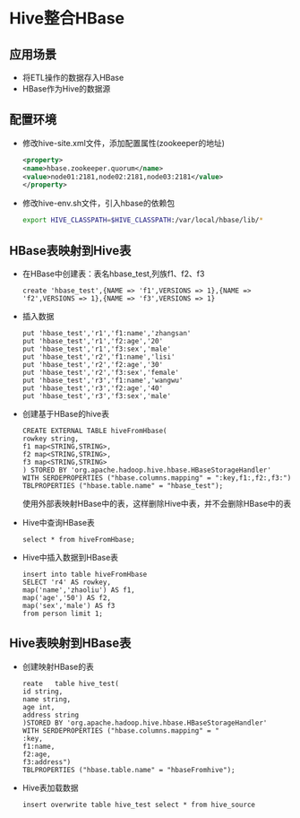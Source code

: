 # Hive整合HBase

## 应用场景

- 将ETL操作的数据存入HBase
- HBase作为Hive的数据源

## 配置环境

- 修改hive-site.xml文件，添加配置属性(zookeeper的地址)

  ```xml
  <property>      
  <name>hbase.zookeeper.quorum</name>
  <value>node01:2181,node02:2181,node03:2181</value>
  </property>
  ```

- 修改hive-env.sh文件，引入hbase的依赖包

  ```sh
  export HIVE_CLASSPATH=$HIVE_CLASSPATH:/var/local/hbase/lib/*
  ```

## HBase表映射到Hive表

- 在HBase中创建表：表名hbase_test,列族f1、f2、f3

  ```
  create 'hbase_test',{NAME => 'f1',VERSIONS => 1},{NAME => 'f2',VERSIONS => 1},{NAME => 'f3',VERSIONS => 1}
  ```

- 插入数据

  ```
  put 'hbase_test','r1','f1:name','zhangsan'
  put 'hbase_test','r1','f2:age','20'
  put 'hbase_test','r1','f3:sex','male'
  put 'hbase_test','r2','f1:name','lisi'
  put 'hbase_test','r2','f2:age','30'
  put 'hbase_test','r2','f3:sex','female'
  put 'hbase_test','r3','f1:name','wangwu'
  put 'hbase_test','r3','f2:age','40'
  put 'hbase_test','r3','f3:sex','male'
  ```

- 创建基于HBase的hive表

  ```
  CREATE EXTERNAL TABLE hiveFromHbase(
  rowkey string,
  f1 map<STRING,STRING>,
  f2 map<STRING,STRING>,
  f3 map<STRING,STRING>
  ) STORED BY 'org.apache.hadoop.hive.hbase.HBaseStorageHandler'
  WITH SERDEPROPERTIES ("hbase.columns.mapping" = ":key,f1:,f2:,f3:")
  TBLPROPERTIES ("hbase.table.name" = "hbase_test");
  ```

  使用外部表映射HBase中的表，这样删除Hive中表，并不会删除HBase中的表

- Hive中查询HBase表

  ```
  select * from hiveFromHbase;
  ```

- Hive中插入数据到HBase表

  ```
  insert into table hiveFromHbase
  SELECT 'r4' AS rowkey,
  map('name','zhaoliu') AS f1,
  map('age','50') AS f2,
  map('sex','male') AS f3
  from person limit 1;
  ```

## Hive表映射到HBase表

- 创建映射HBase的表

  ```
  reate   table hive_test(
  id string,
  name string,
  age int,
  address string
  )STORED BY 'org.apache.hadoop.hive.hbase.HBaseStorageHandler'
  WITH SERDEPROPERTIES ("hbase.columns.mapping" = "
  :key,
  f1:name,
  f2:age,
  f3:address")
  TBLPROPERTIES ("hbase.table.name" = "hbaseFromhive");
  ```

- Hive表加载数据

  ```
  insert overwrite table hive_test select * from hive_source
  ```